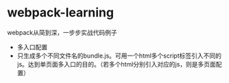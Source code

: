 # webpack-learning
webpack从简到深，一步步实战代码例子

- 多入口配置
- 只生成多个不同文件名的bundle.js。可用一个html多个script标签引入不同的js。达到单页面多入口的目的。（若多个html分别引入对应的js，则是多页面配置）
